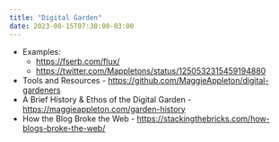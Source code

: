 ```yaml
---
title: "Digital Garden"
date: 2023-08-15T07:30:00-03:00
---
```

- Examples:
	- https://fserb.com/flux/
	- https://twitter.com/Mappletons/status/1250532315459194880
- Tools and Resources - https://github.com/MaggieAppleton/digital-gardeners
- A Brief History & Ethos of the Digital Garden - https://maggieappleton.com/garden-history
- How the Blog Broke the Web - https://stackingthebricks.com/how-blogs-broke-the-web/